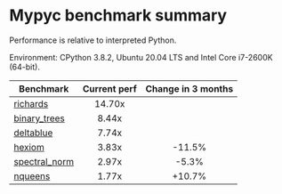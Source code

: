 # Mypyc benchmark summary

Performance is relative to interpreted Python.

Environment: CPython 3.8.2, Ubuntu 20.04 LTS and Intel Core i7-2600K (64-bit).

| Benchmark | Current perf | Change in 3 months |
| --- | :---: | :---: |
| [richards](benchmarks/richards.md) | 14.70x |  |
| [binary_trees](benchmarks/binary_trees.md) | 8.44x |  |
| [deltablue](benchmarks/deltablue.md) | 7.74x |  |
| [hexiom](benchmarks/hexiom.md) | 3.83x | -11.5% |
| [spectral_norm](benchmarks/spectral_norm.md) | 2.97x | -5.3% |
| [nqueens](benchmarks/nqueens.md) | 1.77x | +10.7% |
